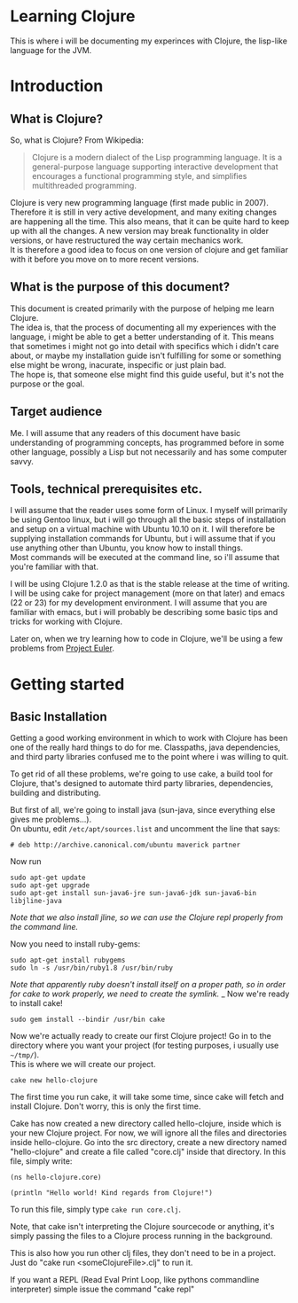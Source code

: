 ---
---

Learning Clojure
================

This is where i will be documenting my experinces with Clojure, the
lisp-like language for the JVM.

Introduction
============

What is Clojure?
----------------

So, what is Clojure? From Wikipedia:

> Clojure is a modern dialect of the Lisp programming language. It is
> a general-purpose language supporting interactive development that
> encourages a functional programming style, and simplifies
> multithreaded programming.

Clojure is very new programming language (first made public in
2007). Therefore it is still in very active development, and many
exiting changes are happening all the time. This also means, that it
can be quite hard to keep up with all the changes. A new version may
break functionality in older versions, or have restructured the way
certain mechanics work.  
It is therefore a good idea to focus on one version of clojure and get
familiar with it before you move on to more recent versions.


What is the purpose of this document?
-------------------------------------

This document is created primarily with the purpose of helping me
learn Clojure.  
The idea is, that the process of documenting all my
experiences with the language, i might be able to get a better
understanding of it. 
This means that sometimes i might not go into detail with specifics
which i didn't care about, or maybe my installation guide isn't
fulfilling for some or something else might be wrong, inacurate,
inspecific or just plain bad.  
The hope is, that someone else might find this guide useful, but it's
not the purpose or the goal.


Target audience
---------------

Me.
I will assume that any readers of this document have basic
understanding of programming concepts, has programmed before in some
other language, possibly a Lisp but not necessarily and has some
computer savvy. 


Tools, technical prerequisites etc.
-----------------------------------

I will assume that the reader uses some form of Linux. I myself will
primarily be using Gentoo linux, but i will go through all the basic
steps of installation and setup on a virtual machine with Ubuntu 10.10
on it. I will therefore be supplying installation commands for Ubuntu,
but i will assume that if you use anything other than Ubuntu, you know
how to install things.  
Most commands will be executed at the command line, so i'll assume
that you're familiar with that.

I will be using Clojure 1.2.0 as that is the stable release at the
time of writing. I will be using cake for project management (more on
that later) and emacs (22 or 23) for my development environment. I
will assume that you are familiar with emacs, but i will probably be
describing some basic tips and tricks for working with Clojure.  

Later on, when we try learning how to code in Clojure, we'll be using
a few problems from [Project Euler](http://www.projecteuler.net
"Project Euler").


Getting started
===============

Basic Installation
------------------

Getting a good working environment in which to work with Clojure has
been one of the really hard things to do for me. Classpaths, java
dependencies, and third party libraries confused me to the point where i
was willing to quit.  

To get rid of all these problems, we're going to use cake, a build
tool for Clojure, that's designed to automate third party libraries,
dependencies, building and distributing.

But first of all, we're going to install java (sun-java, since
everything else gives me problems...).  
On ubuntu, edit <code>/etc/apt/sources.list</code> and uncomment the line that
says:

    # deb http://archive.canonical.com/ubuntu maverick partner

Now run

    sudo apt-get update
    sudo apt-get upgrade
    sudo apt-get install sun-java6-jre sun-java6-jdk sun-java6-bin libjline-java

_Note that we also install jline, so we can use the Clojure repl
properly from the command line._

Now you need to install ruby-gems:

    sudo apt-get install rubygems
    sudo ln -s /usr/bin/ruby1.8 /usr/bin/ruby


_Note that apparently ruby doesn't install itself on a proper path, so
in order for cake to work properly, we need to create the symlink._
_
Now we're ready to install cake!

    sudo gem install --bindir /usr/bin cake

Now we're actually ready to create our first Clojure project!
Go in to the directory where you want your project (for testing
purposes, i usually use <code>~/tmp/</code>).  
This is where we will create our project.

    cake new hello-clojure

The first time you run cake, it will take some time, since cake will
fetch and install Clojure. Don't worry, this is only the first time.

Cake has now created a new directory called hello-clojure, inside
which is your new Clojure project. For now, we will ignore all the
files and directories inside hello-clojure. Go into the src directory,
create a new directory named "hello-clojure" and create a file called
"core.clj" inside that directory. In this file, simply write:

    (ns hello-clojure.core)

    (println "Hello world! Kind regards from Clojure!")

To run this file, simply type <code>cake run core.clj</code>.

Note, that cake isn't interpreting the Clojure sourcecode or anything,
it's simply passing the files to a Clojure process running in the
background.

This is also how you run other clj files, they don't need to be in a
project. Just do "cake run \<someClojureFile\>.clj" to run it.

If you want a REPL (Read Eval Print Loop, like pythons commandline
interpreter) simple issue the command "cake repl"




